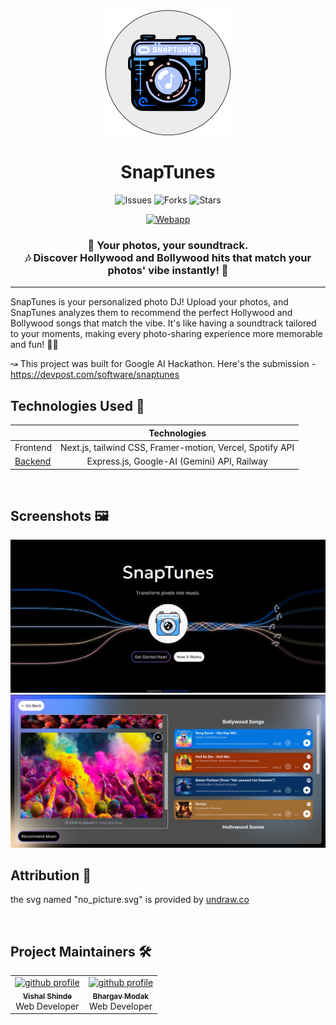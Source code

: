 <div align="center">
    <img src="/public/logo.png" alt="SnapTunes Logo" width="200px">
</div>

<h1 align="center">SnapTunes</h1>
<p align="center">
  <img src="https://img.shields.io/github/issues/evozone/snaptunes" alt="Issues">
  <img src="https://img.shields.io/github/forks/evozone/snaptunes" alt="Forks">
  <img src="https://img.shields.io/github/stars/evozone/snaptunes" alt="Stars">
</p>
<p align="center">
  <a href="https://snap-tunes.vercel.app/">
    <img src="https://img.shields.io/badge/View-Webapp-blue?style=for-the-badge" alt="Webapp">
  </a>
</p>
<h3 align="center">
📸 Your photos, your soundtrack. <br>
🎶 Discover Hollywood and Bollywood hits that match your photos' vibe instantly! 💫
</h3>
<hr style="height:2px;border-width:0;color:gray;background-color:gray">

SnapTunes is your personalized photo DJ! Upload your photos, and SnapTunes analyzes them to recommend the perfect Hollywood and Bollywood songs that match the vibe. It's like having a soundtrack tailored to your moments, making every photo-sharing experience more memorable and fun! 📸🎶<br/>

↝ This project was built for Google AI Hackathon. Here's the submission - https://devpost.com/software/snaptunes
<br/>

## Technologies Used 🧰

|                                                         |                       Technologies                        |
| ------------------------------------------------------- | :-------------------------------------------------------: |
| Frontend                                                | Next.js, tailwind CSS, Framer-motion, Vercel, Spotify API |
| [Backend](https://github.com/Evozone/SnapTunes-Backend) |        Express.js, Google-AI (Gemini) API, Railway        |

<br/>

## Screenshots 🖼️

<img src='https://raw.githubusercontent.com/vishal-codes/repo-images/main/landing-page.png' alt='landing page'>
<br/>
<img src='https://raw.githubusercontent.com/vishal-codes/repo-images/main/snap-tunes-webapp.png'>

<br/>

## Attribution 📝

the svg named "no_picture.svg" is provided by [undraw.co](https://undraw.co/)

<br/>

## Project Maintainers 🛠

<div align="center">
<table>
    <tbody>
        <td align="center"><a href="https://github.com/vishal-codes"><img alt="github profile" src="https://avatars.githubusercontent.com/u/79784161" width="130px;"><br><sub><b> Vishal Shinde </b></sub></a><br><a title="Code"> Web Developer</a><br></td>  
           <td align="center"><a href="https://github.com/bhargavmodak"><img alt="github profile" src="https://avatars.githubusercontent.com/u/82528318" width="130px;"><br><sub><b> Bhargav Modak </b></sub></a><br><a title="Code"> Web Developer</a><br></td> 
    </tbody>
    
</table>
</div>

<br>
